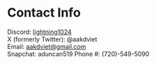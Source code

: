 <!--
**aduncan99/aduncan99** is a ✨ _special_ ✨ repository because its `README.md` (this file) appears on your GitHub profile.

Here are some ideas to get you started:

- 🔭 I’m currently working on ...
- 🌱 I’m currently learning ...
- 👯 I’m looking to collaborate on ...
- 🤔 I’m looking for help with ...
- 💬 Ask me about ...
- 📫 How to reach me: ...
- 😄 Pronouns: ...
- ⚡ Fun fact: ...
-->

# Contact Info
Discord: [lightning1024](https://discordapp.com/users/1092500089999728670)  
X (formerly Twitter): @aakdviet  
Email: aakdviet@gmail.com  
Snapchat: aduncan519
Phone #: (720)-549-5090
